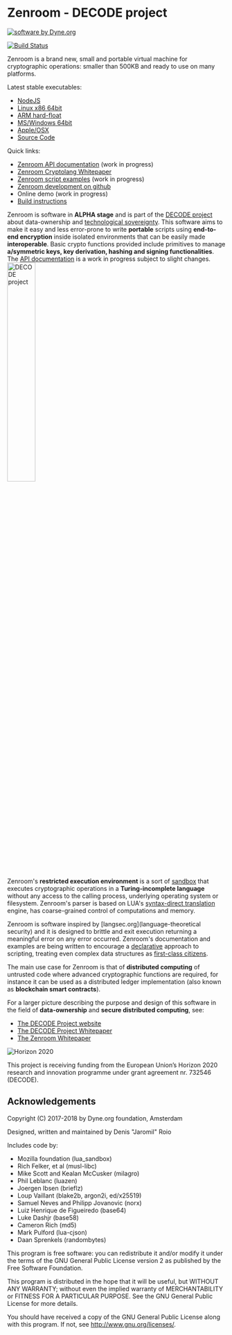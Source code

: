 # Zenroom - DECODE project

[![software by Dyne.org](https://www.dyne.org/wp-content/uploads/2015/12/software_by_dyne.png)](http://www.dyne.org)

[![Build Status](https://travis-ci.org/DECODEproject/zenroom.svg?branch=master)](https://travis-ci.org/DECODEproject/zenroom)

Zenroom is a brand new, small and portable virtual machine for cryptographic operations: smaller than 500KB and ready to use on many platforms.

Latest stable executables:
<ul>

<li class="fab fa-node-js"><a href="https://files.dyne.org/zenroom/releases/zenroom-0.4.0-js.zip">NodeJS</a></li>

<li class="fab fa-linux"><a href="https://files.dyne.org/zenroom/releases/zenroom-0.4.0-x86_64_linux.zip">Linux x86 64bit</a></li>

<li class="fab fa-android"><a href="https://files.dyne.org/zenroom/releases/zenroom-0.4.0-armhf.zip">ARM hard-float</a></li>

<li class="fab fa-windows"><a href="https://files.dyne.org/zenroom/releases/zenroom-0.4.0-win64.zip">MS/Windows 64bit</li>

<li class="fab fa-apple"><a href="https://files.dyne.org/zenroom/releases/zenroom-0.4.0-osx.zip">Apple/OSX</li>

<li class="fab fa-github"><a href="https://github.com/decodeproject/zenroom">Source Code</a></li>
</ul>

Quick links:
- [Zenroom API documentation](https://zenroom.dyne.org/api) (work in progress)
- [Zenroom Cryptolang Whitepaper](https://zenroom.dyne.org/whitepaper)
- [Zenroom script examples](https://github.com/DECODEproject/zenroom/tree/master/examples) (work in progress)
- [Zenroom development on github](https://github.com/DECODEproject/zenroom)
- Online demo (work in progress)
- [Build instructions](https://github.com/DECODEproject/zenroom/wiki)

Zenroom is software in **ALPHA stage** and is part of the [DECODE project](https://decodeproject.eu) about data-ownership and [technological sovereignty](https://www.youtube.com/watch?v=RvBRbwBm_nQ). This software aims to make it easy and less error-prone to write **portable** scripts using **end-to-end encryption** inside isolated environments that can be easily made **interoperable**. Basic crypto functions provided include primitives to manage **a/symmetric keys, key derivation, hashing and signing functionalities**. The [API documentation](https://zenroom.dyne.org/api) is a work in progress subject to slight changes.
<a href="https://decodeproject.eu">
<img src="https://zenroom.dyne.org/img/decode.svg" width="36%"
	alt="DECODE project"></a>

Zenroom's **restricted execution environment** is a sort of [sandbox](https://en.wikipedia.org/wiki/Sandbox_%28computer_security%29) that executes cryptographic operations in a **Turing-incomplete language** without any access to the calling process, underlying operating system or filesystem. Zenroom's parser is based on LUA's [syntax-direct translation](https://en.wikipedia.org/wiki/Syntax-directed_translation) engine, has coarse-grained control of computations and memory.

Zenroom is software inspired by [langsec.org](language-theoretical security) and it is designed to brittle and exit execution returning a meaningful error on any error occurred. Zenroom's documentation and examples are being written to encourage a [declarative](https://en.wikipedia.org/wiki/Declarative_programming) approach to scripting, treating even complex data structures as [first-class citizens](https://en.wikipedia.org/wiki/First-class_citizen).

The main use case for Zenroom is that of **distributed computing** of untrusted code where advanced cryptographic functions are required, for instance it can be used as a distributed ledger implementation (also known as **blockchain smart contracts**).

For a larger picture describing the purpose and design of this software in the field of **data-ownership** and **secure distributed computing**, see:
- [The DECODE Project website](https://decodeproject.eu)
- [The DECODE Project Whitepaper](https://decodeproject.github.io/whitepaper)
- [The Zenroom Whitepaper](https://zenroom.dyne.org/whitepaper)

![Horizon 2020](https://zenroom.dyne.org/img/ec_logo.png)

This project is receiving funding from the European Union’s Horizon 2020 research and innovation programme under grant agreement nr. 732546 (DECODE).

## Acknowledgements

Copyright (C) 2017-2018 by Dyne.org foundation, Amsterdam

Designed, written and maintained by Denis "Jaromil" Roio

Includes code by:

- Mozilla foundation (lua_sandbox)
- Rich Felker, et al (musl-libc)
- Mike Scott and Kealan McCusker (milagro)
- Phil Leblanc (luazen)
- Joergen Ibsen (brieflz)
- Loup Vaillant (blake2b, argon2i, ed/x25519)
- Samuel Neves and Philipp Jovanovic (norx)
- Luiz Henrique de Figueiredo (base64)
- Luke Dashjr (base58)
- Cameron Rich (md5)
- Mark Pulford (lua-cjson)
- Daan Sprenkels (randombytes)

This program is free software: you can redistribute it and/or modify
it under the terms of the GNU General Public License version 2 as
published by the Free Software Foundation.

This program is distributed in the hope that it will be useful, but
WITHOUT ANY WARRANTY; without even the implied warranty of
MERCHANTABILITY or FITNESS FOR A PARTICULAR PURPOSE.  See the GNU
General Public License for more details.

You should have received a copy of the GNU General Public License
along with this program.  If not, see <http://www.gnu.org/licenses/>.
